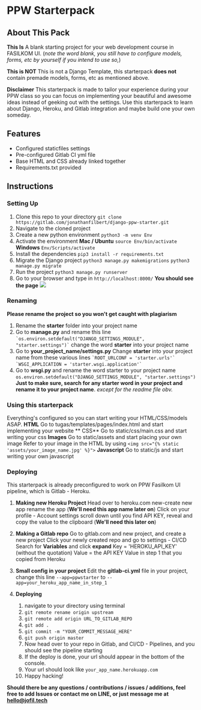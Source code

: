 # PPW Starterpack

## About This Pack

**This Is**
A blank starting project for your web development course in FASILKOM UI. (_note the word blank, you still have to configure models, forms, etc by yourself if you intend to use so,_)

**This is NOT**
This is not a Django Template, this starterpack **does not** contain premade models, forms, etc as mentioned above.

**Disclaimer**
This starterpack is made to tailor your experience during your PPW class so you can focus on implementing your beautiful and awesome ideas instead of geeking out with the settings. Use this starterpack to learn about Django, Heroku, and Gitlab integration and maybe build one your own someday.

## Features

- Configured staticfiles settings
- Pre-configured Gitlab CI yml file
- Base HTML and CSS already linked together
- Requirements.txt provided

## Instructions

### Setting Up

1. Clone this repo to your directory
   `git clone https://gitlab.com/jonathanfilbert/django-ppw-starter.git`
2. Navigate to the cloned project
3. Create a new python environment
   `python3 -m venv Env`
4. Activate the environment
   **Mac / Ubuntu**
   `source Env/bin/activate`
   **Windows**
   `Env/Scripts/activate`
5. Install the dependencies
   `pip3 install -r requirements.txt`
6. Migrate the Django project
   `python3 manage.py makemigrations`
   `python3 manage.py migrate`
7. Run the project
   `python3 manage.py runserver`
8. Go to your browser and type in
   `http://localhost:8000/`
   **You should see the page**
   ![](https://i.imgur.com/wyjn2d2.png)

### Renaming

**Please rename the project so you won't get caught with plagiarism**

1. Rename the **starter** folder into your project name
2. Go to **manage.py** and rename this line
   `` `os.environ.setdefault("DJANGO_SETTINGS_MODULE", "starter.settings")` ``
   change the word **starter** into your project name
3. Go to **your_project_name/settings.py**
   Change **starter** into your project name from these various lines
   `` `ROOT_URLCONF = 'starter.urls'` ``
   `` `WSGI_APPLICATION = 'starter.wsgi.application'` ``
4. Go to **wsgi.py** and rename the word starter to your project name
   `os.environ.setdefault("DJANGO_SETTINGS_MODULE", "starter.settings")`
   **Just to make sure, search for any starter word in your project and rename it to your project name**. _except for the readme file obv._

### Using this starterpack

Everything's configured so you can start writing your HTML/CSS/models ASAP.
**HTML**
Go to tugas/templates/pages/index.html and start implementing your website
** CSS**
Go to static/css/main.css and start writing your css
**Images**
Go to static/assets and start placing your own image
Refer to your image in the HTML by using
`<img src="{% static 'assets/your_image_name.jpg' %}">`
**Javascript**
Go to static/js and start writing your own javascript

### Deploying

This starterpack is already preconfigured to work on PPW Fasilkom UI pipeline, which is Gitlab - Heroku.

1. **Making new Heroku Project**
   Head over to heroku.com new-create new app
   rename the app (**We'll need this app name later on**)
   Click on your profile - Account settings
   scroll down until you find API KEY, reveal and copy the value to the clipboard (**We'll need this later on**)<br/>
2. **Making a Gitlab repo**
   Go to gitlab.com and new project, and create a new project
   Click your newly created repo and go to settings - CI/CD
   Search for **Variables** and click **expand**
   Key = 'HEROKU_API_KEY' (without the quotation)
   Value = the API KEY Value in step 1 that you copied from Heroku

3. **Small config in your project**
   Edit the **gitlab-ci.yml** file in your project, change this line
   `--app=ppwstarter`
   to
   `--app=your_heroku_app_name_in_step_1`
4. **Deploying**
   1. navigate to your directory using terminal
   2. `git remote rename origin upstream`
   3. `git remote add origin URL_TO_GITLAB_REPO`
   4. `git add .`
   5. `git commit -m "YOUR_COMMIT_MESSAGE_HERE"`
   6. `git push origin master`
   7. Now head over to your repo in Gitlab, and CI/CD - Pipelines, and you should see the pipeline starting
   8. If the deploy is done, your url should appear in the bottom of the console.
   9. Your url should look like
      `your_app_name.herokuapp.com`
   10. Happy hacking!

**Should there be any questions / contributions / issues / additions, feel free to add Issues or contact me on LINE, or just message me at hello@jofil.tech**

